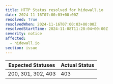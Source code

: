 ```yaml
---
title: HTTP Status resolved for hidewall.io
date: 2024-11-16T07:00:03+00:00Z
resolved: True
resolvedWhen: 2024-11-16T07:00:03+00:00Z
resolvedStartTime: 2024-11-08T11:28:04+00:00Z
severity: notice
affected:
  - hidewall.io
section: issue
---
```


| Expected Statuses | Actual Status  |
|-------------------|----------------|
| 200, 301, 302, 403 | 403 |
